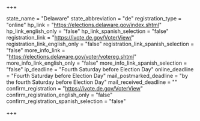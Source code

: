 +++

state_name = "Delaware"
state_abbreviation = "de"
registration_type = "online"
hp_link = "https://elections.delaware.gov/index.shtml"
hp_link_english_only = "false"
hp_link_spanish_selection = "false"
registration_link = "https://ivote.de.gov/VoterView/"
registration_link_english_only = "false"
registration_link_spanish_selection = "false"
more_info_link = "https://elections.delaware.gov/voter/votereg.shtml"
more_info_link_english_only = "false"
more_info_link_spanish_selection = "false"
ip_deadline = "Fourth Saturday before Election Day"
online_deadline = "Fourth Saturday before Election Day"
mail_postmarked_deadline = "by the fourth Saturday before Election Day"
mail_received_deadline = ""
confirm_registration = "https://ivote.de.gov/VoterView"
confirm_registration_english_only = "false"
confirm_registration_spanish_selection = "false"

+++